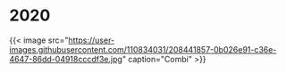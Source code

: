 # 2020


{{< image src="https://user-images.githubusercontent.com/110834031/208441857-0b026e91-c36e-4647-86dd-04918cccdf3e.jpg" caption="Combi" >}}


